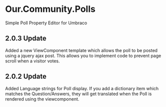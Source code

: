 ﻿# Our.Community.Polls

Simple Poll Property Editor for Umbraco

## 2.0.3 Update
Added a new ViewComponent template which allows the poll to be posted using a jquery ajax post.
This allows you to implement code to prevent page scroll when a visitor votes.

## 2.0.2 Update
Added Language strings for Poll display.
If you add a dictionary item which matches the Question/Answers, they will get translated when the Poll is rendered using the viewcomponent.
